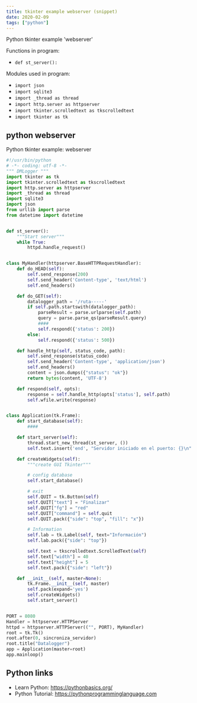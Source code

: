 ```yaml
---
title: tkinter example webserver (snippet)
date: 2020-02-09
tags: ["python"]
---
```

Python tkinter example 'webserver'

Functions in program: 
* `def st_server():`

Modules used in program: 
* `import json`
* `import sqlite3`
* `import _thread as thread`
* `import http.server as httpserver`
* `import tkinter.scrolledtext as tkscrolledtext`
* `import tkinter as tk`

## python webserver

Python tkinter example: webserver

```python
#!/usr/bin/python
# -*- coding: utf-8 -*-
""" DMLogger """
import tkinter as tk
import tkinter.scrolledtext as tkscrolledtext
import http.server as httpserver
import _thread as thread
import sqlite3
import json
from urllib import parse
from datetime import datetime


def st_server():
    """Start server"""
    while True:
        httpd.handle_request()


class MyHandler(httpserver.BaseHTTPRequestHandler):
    def do_HEAD(self):
        self.send_response(200)
        self.send_header('Content-type', 'text/html')
        self.end_headers()

    def do_GET(self):
        datalogger_path = '/ruta-----'
        if self.path.startswith(datalogger_path):
            parseResult = parse.urlparse(self.path)
            query = parse.parse_qs(parseResult.query)
            ####
            self.respond({'status': 200})
        else:
            self.respond({'status': 500})

    def handle_http(self, status_code, path):
        self.send_response(status_code)
        self.send_header('Content-type', 'application/json')
        self.end_headers()
        content = json.dumps({"status": "ok"})
        return bytes(content, 'UTF-8')

    def respond(self, opts):
        response = self.handle_http(opts['status'], self.path)
        self.wfile.write(response)


class Application(tk.Frame):
    def start_database(self):
        ####

    def start_server(self):
        thread.start_new_thread(st_server, ())
        self.text.insert('end', "Servidor iniciado en el puerto: {}\n".format(PORT))

    def createWidgets(self):
        """create GUI Tkinter"""

        # config database
        self.start_database()

        # exit
        self.QUIT = tk.Button(self)
        self.QUIT["text"] = "Finalizar"
        self.QUIT["fg"] = "red"
        self.QUIT["command"] = self.quit
        self.QUIT.pack({"side": "top", "fill": "x"})

        # Information
        self.lab = tk.Label(self, text="Información")
        self.lab.pack({"side": "top"})

        self.text = tkscrolledtext.ScrolledText(self)
        self.text["width"] = 40
        self.text["height"] = 5
        self.text.pack({"side": "left"})

    def __init__(self, master=None):
        tk.Frame.__init__(self, master)
        self.pack(expand='yes')
        self.createWidgets()
        self.start_server()


PORT = 8080
Handler = httpserver.HTTPServer
httpd = httpserver.HTTPServer(("", PORT), MyHandler)
root = tk.Tk()
root.after(0, sincroniza_servidor)
root.title("Datalogger")
app = Application(master=root)
app.mainloop()


```

## Python links

- Learn Python: https://pythonbasics.org/
- Python Tutorial: https://pythonprogramminglanguage.com
